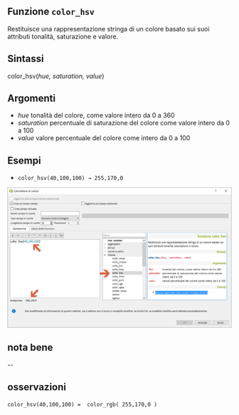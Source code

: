 ## Funzione `color_hsv`

Restituisce una rappresentazione stringa di un colore basato sui suoi attributi tonalità, saturazione e valore.

## Sintassi

color_hsv(_hue, saturation, value_)

## Argomenti

* _hue_ tonalità del colore, come valore intero da 0 a 360
* _saturation_ percentuale di saturazione del colore come valore intero da 0 a 100
* _value_ valore percentuale del colore come intero da 0 a 100

## Esempi

* `color_hsv(40,100,100) → 255,170,0`

<img src="/img/colore/color_hsv/color_hsv1.png">

## nota bene

--

## osservazioni

`color_hsv(40,100,100) =  color_rgb( 255,170,0 )`